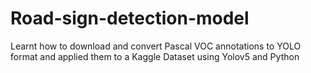 # Road-sign-detection-model
Learnt how to download and convert Pascal VOC annotations to YOLO format and applied them to a Kaggle Dataset using Yolov5 and Python
